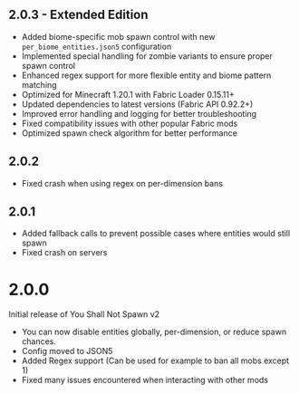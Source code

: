 ## 2.0.3 - Extended Edition
- Added biome-specific mob spawn control with new `per_biome_entities.json5` configuration
- Implemented special handling for zombie variants to ensure proper spawn control
- Enhanced regex support for more flexible entity and biome pattern matching
- Optimized for Minecraft 1.20.1 with Fabric Loader 0.15.11+
- Updated dependencies to latest versions (Fabric API 0.92.2+)
- Improved error handling and logging for better troubleshooting
- Fixed compatibility issues with other popular Fabric mods
- Optimized spawn check algorithm for better performance

## 2.0.2
- Fixed crash when using regex on per-dimension bans

## 2.0.1
- Added fallback calls to prevent possible cases where entities would still spawn
- Fixed crash on servers

# 2.0.0
Initial release of You Shall Not Spawn v2
- You can now disable entities globally, per-dimension, or reduce spawn chances. 
- Config moved to JSON5
- Added Regex support (Can be used for example to ban all mobs except 1)
- Fixed many issues encountered when interacting with other mods